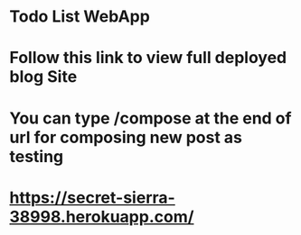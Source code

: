 # Todo List WebApp
# Follow this link to view full deployed blog Site 
# You can type /compose at the end of url for composing new post as testing
# https://secret-sierra-38998.herokuapp.com/